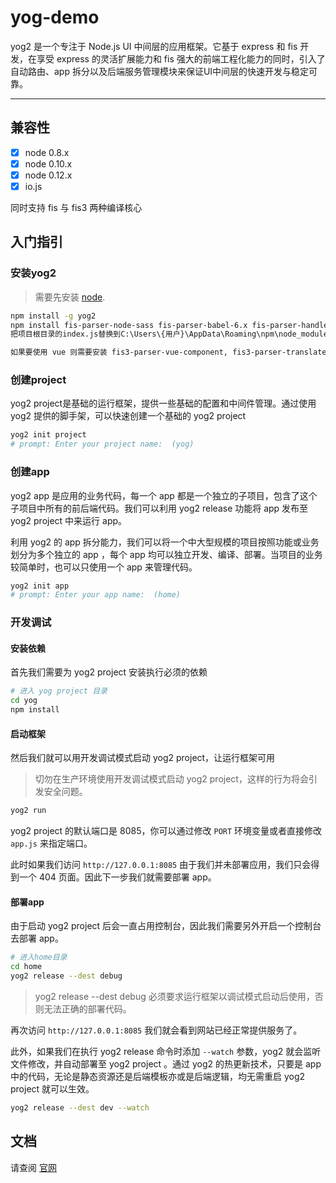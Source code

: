 # yog-demo

yog2 是一个专注于 Node.js UI 中间层的应用框架。它基于 express 和 fis 开发，在享受 express 的灵活扩展能力和 fis 强大的前端工程化能力的同时，引入了自动路由、app 拆分以及后端服务管理模块来保证UI中间层的快速开发与稳定可靠。

------------------

## 兼容性

- [x] node 0.8.x
- [x] node 0.10.x
- [x] node 0.12.x
- [x] io.js

同时支持 fis 与 fis3 两种编译核心

## 入门指引

### 安装yog2

> 需要先安装 [node](http://nodejs.org).

```bash
npm install -g yog2
npm install fis-parser-node-sass fis-parser-babel-6.x fis-parser-handlebars-3.x -g
把项目根目录的index.js替换到C:\Users\{用户}\AppData\Roaming\npm\node_modules\yog2\node_modules\yog2-command-init

如果要使用 vue 则需要安装 fis3-parser-vue-component, fis3-parser-translate-es6, // fis3-parser-translate-es3ify
```

### 创建project

yog2 project是基础的运行框架，提供一些基础的配置和中间件管理。通过使用 yog2 提供的脚手架，可以快速创建一个基础的 yog2 project

```bash
yog2 init project
# prompt: Enter your project name:  (yog)
```

### 创建app

yog2 app 是应用的业务代码，每一个 app 都是一个独立的子项目，包含了这个子项目中所有的前后端代码。我们可以利用 yog2 release 功能将 app 发布至 yog2 project 中来运行 app。

利用 yog2 的 app 拆分能力，我们可以将一个中大型规模的项目按照功能或业务划分为多个独立的 app ，每个 app 均可以独立开发、编译、部署。当项目的业务较简单时，也可以只使用一个 app 来管理代码。

```bash
yog2 init app
# prompt: Enter your app name:  (home)
```

### 开发调试

#### 安装依赖

首先我们需要为 yog2 project 安装执行必须的依赖

```bash
# 进入 yog project 目录
cd yog 
npm install
```

#### 启动框架

然后我们就可以用开发调试模式启动 yog2 project，让运行框架可用

> 切勿在生产环境使用开发调试模式启动 yog2 project，这样的行为将会引发安全问题。

```bash
yog2 run
```

yog2 project 的默认端口是 8085，你可以通过修改 `PORT` 环境变量或者直接修改 `app.js` 来指定端口。

此时如果我们访问 `http://127.0.0.1:8085` 由于我们并未部署应用，我们只会得到一个 404 页面。因此下一步我们就需要部署 app。

#### 部署app

由于启动 yog2 project 后会一直占用控制台，因此我们需要另外开启一个控制台去部署 app。

```bash
# 进入home目录
cd home
yog2 release --dest debug
```

> yog2 release --dest debug 必须要求运行框架以调试模式启动后使用，否则无法正确的部署代码。

再次访问 `http://127.0.0.1:8085` 我们就会看到网站已经正常提供服务了。

此外，如果我们在执行 yog2 release 命令时添加 `--watch` 参数，yog2 就会监听文件修改，并自动部署至 yog2 project 。通过 yog2 的热更新技术，只要是 app 中的代码，无论是静态资源还是后端模板亦或是后端逻辑，均无需重启 yog2 project 就可以生效。

```bash
yog2 release --dest dev --watch
```

## 文档

请查阅 [官网](http://fex.baidu.com/yog2)
